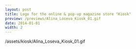 ```yaml
---
layout: post
title: Logo for the online & pop-up magazine store "Kiosk"
preview: /previews/Alina_Loseva_Kiosk_01.gif
date: 2014-01-01
width: 2
---
```

/assets/kiosk/Alina_Loseva_Kiosk_01.gif
